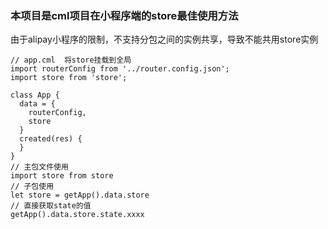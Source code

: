 ### 本项目是cml项目在小程序端的store最佳使用方法

由于alipay小程序的限制，不支持分包之间的实例共享，导致不能共用store实例
```
// app.cml  将store挂载到全局
import routerConfig from '../router.config.json';
import store from 'store';

class App {
  data = {
    routerConfig,
    store
  }
  created(res) {
  }
}
// 主包文件使用
import store from store
// 子包使用
let store = getApp().data.store
// 直接获取state的值
getApp().data.store.state.xxxx

```